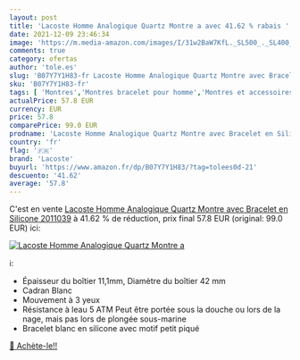 ```yaml
---
layout: post
title: 'Lacoste Homme Analogique Quartz Montre a avec 41.62 % rabais '
date: 2021-12-09 23:46:34
image: 'https://m.media-amazon.com/images/I/31w2BaW7KfL._SL500_._SL400_.jpg'
comments: true
category: ofertas
author: 'tole.es'
slug: 'B07Y7Y1H83-fr Lacoste Homme Analogique Quartz Montre avec Bracelet en...'
sku: 'B07Y7Y1H83-fr'
tags: [ 'Montres','Montres bracelet pour homme','Montres et accessoires','Montres homme','lacoste', ]
actualPrice: 57.8 EUR
currency: EUR
price: 57.8
comparePrice: 99.0 EUR
prodname: 'Lacoste Homme Analogique Quartz Montre avec Bracelet en Silicone 2011039'
country: 'fr'
flag: '🇫🇷'
brand: 'Lacoste'
buyurl: 'https://www.amazon.fr/dp/B07Y7Y1H83/?tag=tolees0d-21'
descuento: '41.62'
average: '57.8'
---
```


C'est en vente [Lacoste Homme Analogique Quartz Montre avec Bracelet en Silicone 2011039](https://www.amazon.fr/dp/B07Y7Y1H83/?tag=tolees0d-21)  à  41.62 % de réduction, prix final  57.8 EUR (original: 99.0 EUR) ici:

[![Lacoste Homme Analogique Quartz Montre a](https://m.media-amazon.com/images/I/31w2BaW7KfL._SL500_._SL400_.jpg)](https://www.amazon.fr/dp/B07Y7Y1H83/?tag=tolees0d-21)

ℹ️:

- Épaisseur du boîtier 11,1mm, Diamètre du boîtier 42 mm
- Cadran Blanc
- Mouvement à 3 yeux
- Résistance à leau 5 ATM Peut être portée sous la douche ou lors de la nage, mais pas lors de plongée sous-marine
- Bracelet blanc en silicone avec motif petit piqué

[🛒 Achète-le!!](https://www.amazon.fr/dp/B07Y7Y1H83/?tag=tolees0d-21)
